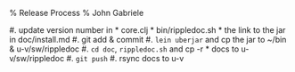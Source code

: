 % Release Process
% John Gabriele

 #. update version number in
      * core.clj
      * bin/rippledoc.sh
      * the link to the jar in doc/install.md
 #. git add & commit
 #. `lein uberjar` and cp the jar to ~/bin & u-v/sw/rippledoc
 #. `cd doc`, `rippledoc.sh` and cp -r \* docs to u-v/sw/rippledoc
 #. `git push`
 #. rsync docs to u-v
